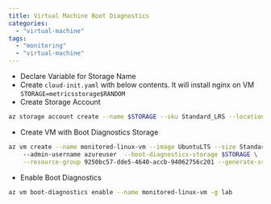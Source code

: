 ```yaml
---
title: Virtual Machine Boot Diagnostics
categories: 
  - "virtual-machine"
tags: 
  - "monitoring"
  - "virtual-machine"
---
```


- Declare Variable for Storage Name
- Create `cloud-init.yaml` with below contents. It will install nginx on VM `STORAGE=metricsstorage$RANDOM`
- Create Storage Account
```bash
az storage account create --name $STORAGE --sku Standard_LRS --location eastus2 -g lab
```
- Create VM with Boot Diagnostics Storage
```bash
az vm create --name monitored-linux-vm --image UbuntuLTS --size Standard_B1s --location eastus2 \\
	--admin-username azureuser	--boot-diagnostics-storage $STORAGE	\
	--resource-group 9250bc57-dde5-4640-accb-94062756c201 --generate-ssh-keys
```
- Enable Boot Diagnostics
```bash
az vm boot-diagnostics enable --name monitored-linux-vm -g lab
```
